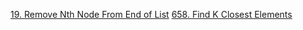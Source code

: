 [19. Remove Nth Node From End of List](https://leetcode.com/problems/remove-nth-node-from-end-of-list/discuss/2636076/JAVA-SOLUTION-WITH-CLEAR-AND-EASY-EXPLANATION)
[658. Find K Closest Elements](https://leetcode.com/problems/find-k-closest-elements/discuss/2640108/java-solution-with-clear-and-easy-explanation)

